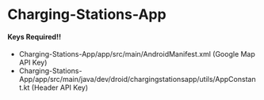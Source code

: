 # Charging-Stations-App
  
#### Keys Required!!
- Charging-Stations-App/app/src/main/AndroidManifest.xml (Google Map API Key)
- Charging-Stations-App/app/src/main/java/dev/droid/chargingstationsapp/utils/AppConstant.kt (Header API Key)
